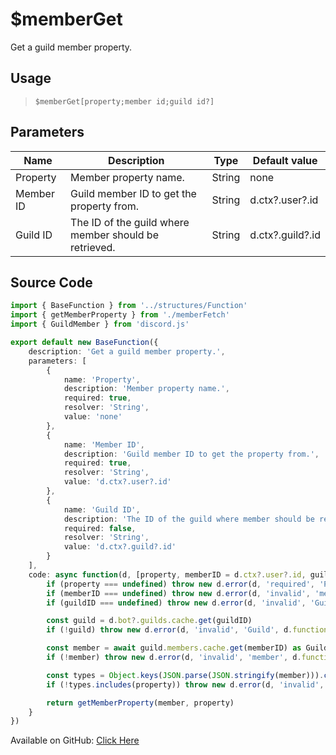 # $memberGet
Get a guild member property.
## Usage
> `$memberGet[property;member id;guild id?]`
## Parameters
|   Name    |                      Description                      |  Type  |  Default value   |
|-----------|-------------------------------------------------------|--------|------------------|
| Property  | Member property name.                                 | String | none             |
| Member ID | Guild member ID to get the property from.             | String | d.ctx?.user?.id  |
| Guild ID  | The ID of the guild where member should be retrieved. | String | d.ctx?.guild?.id |

## Source Code
```ts
import { BaseFunction } from '../structures/Function'
import { getMemberProperty } from './memberFetch'
import { GuildMember } from 'discord.js'

export default new BaseFunction({
    description: 'Get a guild member property.',
    parameters: [
        {
            name: 'Property',
            description: 'Member property name.',
            required: true,
            resolver: 'String',
            value: 'none'
        },
        {
            name: 'Member ID',
            description: 'Guild member ID to get the property from.',
            required: true,
            resolver: 'String',
            value: 'd.ctx?.user?.id'
        },
        {
            name: 'Guild ID',
            description: 'The ID of the guild where member should be retrieved.',
            required: false,
            resolver: 'String',
            value: 'd.ctx?.guild?.id'
        }
    ],
    code: async function(d, [property, memberID = d.ctx?.user?.id, guildID = d.ctx?.guild?.id]) {
        if (property === undefined) throw new d.error(d, 'required', 'Property Name', d.function?.name!)
        if (memberID === undefined) throw new d.error(d, 'invalid', 'member ID', d.function?.name!)
        if (guildID === undefined) throw new d.error(d, 'invalid', 'Guild ID', d.function?.name!)

        const guild = d.bot?.guilds.cache.get(guildID)
        if (!guild) throw new d.error(d, 'invalid', 'Guild', d.function?.name!)

        const member = await guild.members.cache.get(memberID) as GuildMember & Record<string, string>
        if (!member) throw new d.error(d, 'invalid', 'member', d.function?.name!)

        const types = Object.keys(JSON.parse(JSON.stringify(member))).concat(['isBot', 'isBannable', 'isMuted', 'username', 'id'])
        if (!types.includes(property)) throw new d.error(d, 'invalid', 'Property', d.function?.name!)

        return getMemberProperty(member, property)
    }
})
```
Available on GitHub: [Click Here](https://github.com/Cyberghxst/bdjs/blob/v1/src/functions/memberGet.ts)